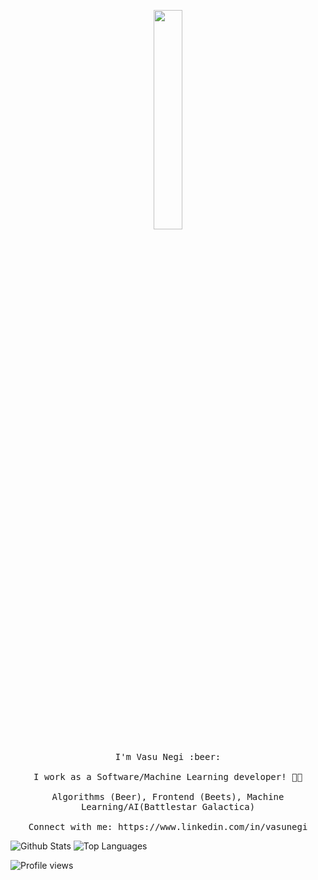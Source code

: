 <p align="center">
  <img src="https://media.giphy.com/media/CVtNe84hhYF9u/giphy.gif" width="30%">
  <br><br>
  <samp>
    I'm Vasu Negi :beer:
    <br><br>
    I work as a Software/Machine Learning developer! 👨‍💻
    <br><br>
    Algorithms (Beer), Frontend (Beets), Machine Learning/AI(Battlestar Galactica)
    <br><br>
    Connect with me: https://www.linkedin.com/in/vasunegi
  </samp>
</p>

<p align="left">
  <img align="top" src="https://github-readme-stats.vercel.app/api?username=vasu-negi&show_icons=true&hide_title=false&include_all_commits=true&count_private=true&hide=contribs,prs,issues" alt="Github Stats" />
  <img align="top" src="https://github-readme-stats.vercel.app/api/top-langs/?username=vasu-negi&langs_count=9b&hide=css&layout=compact" alt="Top Languages" />
</p>

<p align="left">
  <img src="https://gpvc.arturio.dev/vasu-negi" alt="Profile views" />
</p>
